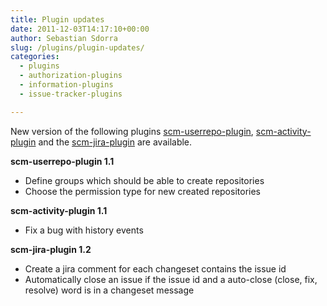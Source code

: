 ```yaml
---
title: Plugin updates
date: 2011-12-03T14:17:10+00:00
author: Sebastian Sdorra
slug: /plugins/plugin-updates/
categories:
  - plugins
  - authorization-plugins
  - information-plugins
  - issue-tracker-plugins

---
```

New version of the following plugins [scm-userrepo-plugin](https://bitbucket.org/sdorra/scm-userrepo-plugin), [scm-activity-plugin](https://github.com/scm-manager/scm-activity-plugin) and the [scm-jira-plugin](https://github.com/scm-manager/scm-jira-plugin) are available.

**scm-userrepo-plugin 1.1**

- Define groups which should be able to create repositories
- Choose the permission type for new created repositories

**scm-activity-plugin 1.1**

- Fix a bug with history events

**scm-jira-plugin 1.2**

- Create a jira comment for each changeset contains the issue id
- Automatically close an issue if the issue id and a auto-close (close, fix, resolve) word is in a changeset message


